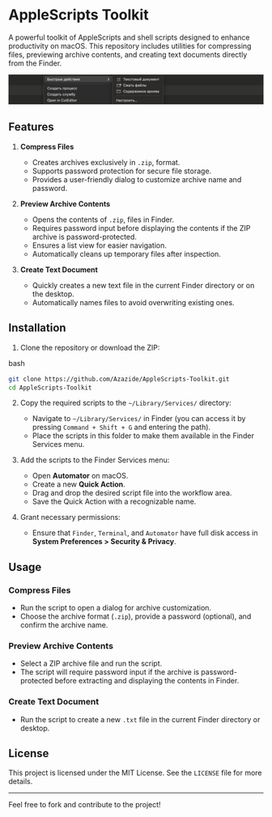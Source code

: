 # AppleScripts Toolkit

A powerful toolkit of AppleScripts and shell scripts designed to enhance productivity on macOS. This repository includes utilities for compressing files, previewing archive contents, and creating text documents directly from the Finder.

![Project Logo](assets/logo.png)

## Features

1. **Compress Files**  
   - Creates archives exclusively in `.zip`, format.  
   - Supports password protection for secure file storage.  
   - Provides a user-friendly dialog to customize archive name and password.

2. **Preview Archive Contents**  
   - Opens the contents of `.zip`, files in Finder.  
   - Requires password input before displaying the contents if the ZIP archive is password-protected.  
   - Ensures a list view for easier navigation.  
   - Automatically cleans up temporary files after inspection.

3. **Create Text Document**  
   - Quickly creates a new text file in the current Finder directory or on the desktop.  
   - Automatically names files to avoid overwriting existing ones.

## Installation

1. Clone the repository or download the ZIP:
   
bash
   ```bash
   git clone https://github.com/Azazide/AppleScripts-Toolkit.git
   cd AppleScripts-Toolkit
   ```

2. Copy the required scripts to the `~/Library/Services/` directory:
   - Navigate to `~/Library/Services/` in Finder (you can access it by pressing `Command + Shift + G` and entering the path).
   - Place the scripts in this folder to make them available in the Finder Services menu.

3. Add the scripts to the Finder Services menu:
   - Open **Automator** on macOS.
   - Create a new **Quick Action**.
   - Drag and drop the desired script file into the workflow area.
   - Save the Quick Action with a recognizable name.

4. Grant necessary permissions:
   - Ensure that `Finder`, `Terminal`, and `Automator` have full disk access in **System Preferences > Security & Privacy**.

## Usage

### Compress Files
- Run the script to open a dialog for archive customization.
- Choose the archive format (`.zip`), provide a password (optional), and confirm the archive name.

### Preview Archive Contents
- Select a ZIP archive file and run the script.
- The script will require password input if the archive is password-protected before extracting and displaying the contents in Finder.

### Create Text Document
- Run the script to create a new `.txt` file in the current Finder directory or desktop.

## License

This project is licensed under the MIT License. See the `LICENSE` file for more details.

---

Feel free to fork and contribute to the project!